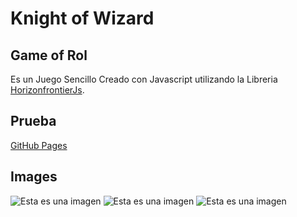 # Knight of Wizard
## Game of Rol

Es un Juego Sencillo 
Creado con Javascript utilizando la Libreria [HorizonfrontierJs](https://www.npmjs.com/package/horizonfrontierjs).

## Prueba
[GitHub Pages](https://dunocgame.github.io/Knight-of-Wizard/)
## Images
![Esta es una imagen](game/Image/Portada/Portada.png)
![Esta es una imagen](game/Image/Portada/Select.png)
![Esta es una imagen](game/Image/Select-Players/GamePlay.png)

